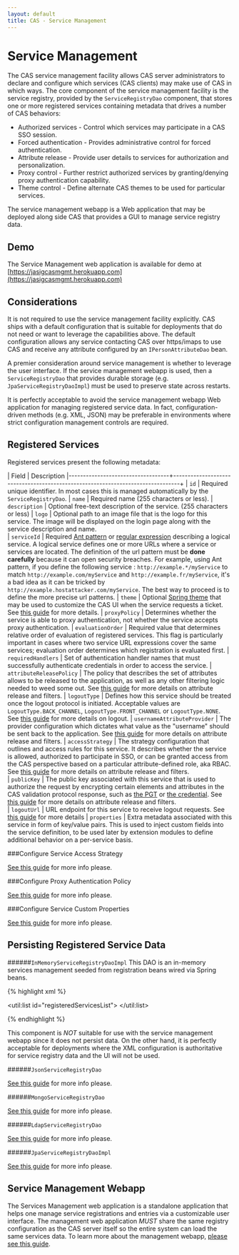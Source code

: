 ```yaml
---
layout: default
title: CAS - Service Management
---
```


# Service Management
The CAS service management facility allows CAS server administrators to declare and configure which services
(CAS clients) may make use of CAS in which ways. The core component of the service management facility is the
service registry, provided by the `ServiceRegistryDao` component, that stores one or more registered services
containing metadata that drives a number of CAS behaviors:

* Authorized services - Control which services may participate in a CAS SSO session.
* Forced authentication - Provides administrative control for forced authentication.
* Attribute release - Provide user details to services for authorization and personalization.
* Proxy control - Further restrict authorized services by granting/denying proxy authentication capability.
* Theme control - Define alternate CAS themes to be used for particular services.

The service management webapp is a Web application that may be deployed along side CAS that provides a GUI
to manage service registry data.


## Demo
The Service Management web application is available for demo at [https://jasigcasmgmt.herokuapp.com](https://jasigcasmgmt.herokuapp.com)

## Considerations
It is not required to use the service management facility explicitly. CAS ships with a default configuration that is
suitable for deployments that do not need or want to leverage the capabilities above. The default configuration allows
any service contacting CAS over https/imaps to use CAS and receive any attribute configured by an `IPersonAttributeDao`
bean.

A premier consideration around service management is whether to leverage the user interface. If the service management
webapp is used, then a `ServiceRegistryDao` that provides durable storage (e.g. `JpaServiceRegistryDaoImpl`) must be
used to preserve state across restarts.

It is perfectly acceptable to avoid the service management webapp Web application for managing registered service data.
In fact, configuration-driven methods (e.g. XML, JSON) may be preferable in environments where strict configuration
management controls are required.

## Registered Services

Registered services present the following metadata:

| Field                             | Description
|-----------------------------------+--------------------------------------------------------------------------------+
| `id`                              | Required unique identifier. In most cases this is managed automatically by the `ServiceRegistryDao`.
| `name`                            | Required name (255 characters or less).
| `description`                     | Optional free-text description of the service. (255 characters or less)
| `logo`                              | Optional path to an image file that is the logo for this service. The image will be displayed on 
the login page along with the service description and name.  
| `serviceId`                       | Required [Ant pattern](http://ant.apache.org/manual/dirtasks.html#patterns) 
or [regular expression](http://docs.oracle.com/javase/tutorial/essential/regex/) describing a logical service. A logical service 
defines one or more URLs where a service or services are located. The definition of the url pattern must be **done carefully** because 
it can open security breaches. For example, using Ant pattern, if you define the following service : `http://example.*/myService` 
to match `http://example.com/myService` and `http://example.fr/myService`, it's a bad idea as it can be tricked 
by `http://example.hostattacker.com/myService`. The best way to proceed is to define the more precise url patterns.
| `theme`                           | Optional [Spring theme](http://bit.ly/1R7QeGZ) 
that may be used to customize the CAS UI when the service requests a ticket. See [this guide](User-Interface-Customization.html) 
for more details.
| `proxyPolicy`                     | Determines whether the service is able to proxy authentication, not whether 
the service accepts proxy authentication.
| `evaluationOrder`                 | Required value that determines relative order of evaluation of registered services.
 This flag is particularly important in cases where two service URL expressions cover the same services; evaluation order 
 determines which registration is evaluated first.
| `requiredHandlers`                | Set of authentication handler names that must successfully authenticate credentials 
in order to access the service.
| `attributeReleasePolicy`          | The policy that describes the set of attributes allows to be released to the application, 
as well as any other filtering logic needed to weed some out. See [this guide](../integration/Attribute-Release.html) 
for more details on attribute release and filters.
| `logoutType`                      | Defines how this service should be treated once the logout protocol is initiated. 
Acceptable values are `LogoutType.BACK_CHANNEL`, `LogoutType.FRONT_CHANNEL` or `LogoutType.NONE`. 
See [this guide](Logout-Single-Signout.html) for more details on logout.
| `usernameAttributeProvider`       | The provider configuration which dictates what value as the "username" 
should be sent back to the application. See [this guide](../integration/Attribute-Release.html) for more details 
on attribute release and filters.
| `accessStrategy`                  | The strategy configuration that outlines and access rules for this service. 
It describes whether the service is allowed, authorized to participate in SSO, or can be granted access from the 
CAS perspective based on a particular attribute-defined role, aka RBAC. See [this guide](../integration/Attribute-Release.html) 
for more details on attribute release and filters.  
| `publicKey`                  		| The public key associated with this service that is used to authorize the 
request by encrypting certain elements and attributes in the CAS validation protocol response, such 
as [the PGT](Configuring-Proxy-Authentication.html) or [the credential](../integration/ClearPass.html). 
See [this guide](../integration/Attribute-Release.html) for more details on attribute release and filters.  
| `logoutUrl`                  		| URL endpoint for this service to receive logout requests. 
See [this guide](Logout-Single-Signout.html) for more details
| `properties`                  		| Extra metadata associated with this service in form of key/value pairs. 
This is used to inject custom fields into the service definition, to be used later by extension 
modules to define additional behavior on a per-service basis.

###Configure Service Access Strategy

[See this guide](Configuring-Service-Access-Strategy.html) for more info please.

###Configure Proxy Authentication Policy

[See this guide](Configuring-Service-Proxy-Policy.html) for more info please.

###Configure Service Custom Properties

[See this guide](Configuring-Service-Custom-Properties.html) for more info please.

## Persisting Registered Service Data

######`InMemoryServiceRegistryDaoImpl`
This DAO is an in-memory services management seeded from registration beans wired via Spring beans.

{% highlight xml %}
<bean id="serviceRegistryDao"
      class="org.jasig.cas.services.InMemoryServiceRegistryDaoImpl"
      p:registeredServices-ref="registeredServicesList" />

<util:list id="registeredServicesList">
    <bean class="org.jasig.cas.services.RegexRegisteredService"
          p:id="1"
          p:name="HTTPS and IMAPS services on example.com"
          p:serviceId="^(https|imaps)://([A-Za-z0-9_-]+\.)*example\.com/.*"
          p:evaluationOrder="0" />
</util:list>

{% endhighlight %}

This component is _NOT_ suitable for use with the service management webapp since it does not persist data.
On the other hand, it is perfectly acceptable for deployments where the XML configuration is authoritative for
service registry data and the UI will not be used.

######`JsonServiceRegistryDao`

[See this guide](JSON-Service-Management.html) for more info please.

######`MongoServiceRegistryDao`

[See this guide](Mongo-Service-Management.html) for more info please.

######`LdapServiceRegistryDao`

[See this guide](LDAP-Service-Management.html) for more info please.

######`JpaServiceRegistryDaoImpl`

[See this guide](JPA-Service-Management.html) for more info please.

## Service Management Webapp
The Services Management web application is a standalone application that helps one manage service registrations and 
entries via a customizable user interface. The management web application *MUST* share the same registry configuration as
the CAS server itself so the entire system can load the same services data. To learn more about the management webapp,
[please see this guide](Installing-ServicesMgmt-Webapp.html).
